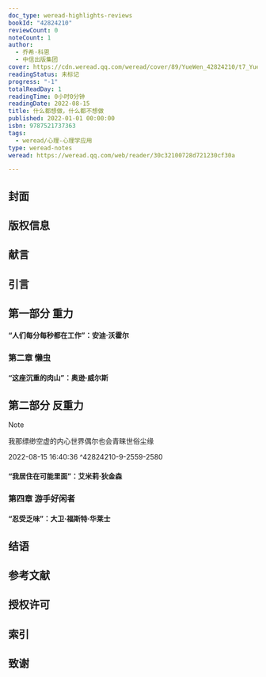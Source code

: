 ```yaml
---
doc_type: weread-highlights-reviews
bookId: "42824210"
reviewCount: 0
noteCount: 1
author:
  - 乔希·科恩
  - 中信出版集团
cover: https://cdn.weread.qq.com/weread/cover/89/YueWen_42824210/t7_YueWen_42824210.jpg
readingStatus: 未标记
progress: "-1"
totalReadDay: 1
readingTime: 0小时0分钟
readingDate: 2022-08-15
title: 什么都想做，什么都不想做
published: 2022-01-01 00:00:00
isbn: 9787521737363
tags:
  - weread/心理-心理学应用
type: weread-notes
weread: https://weread.qq.com/web/reader/30c32100728d721230cf30a

---
```



## 封面

## 版权信息

## 献言

## 引言

## 第一部分 重力

#### “人们每分每秒都在工作”：安迪·沃霍尔

### 第二章 懒虫

#### “这座沉重的肉山”：奥逊·威尔斯

## 第二部分 反重力

> [!NOTE] 
> 我那缥缈空虚的内心世界偶尔也会青睐世俗尘缘
> 
> 2022-08-15 16:40:36 ^42824210-9-2559-2580

#### “我居住在可能里面”：艾米莉·狄金森

### 第四章 游手好闲者

#### “忍受乏味”：大卫·福斯特·华莱士

## 结语

## 参考文献

## 授权许可

## 索引

## 致谢

